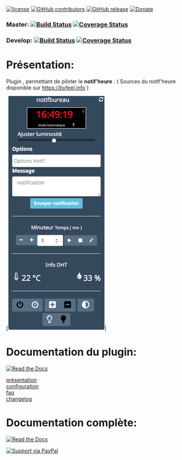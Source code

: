 [![license](https://img.shields.io/github/license/NextDom/plugin-NotifHeure.svg)](./LICENSE) [![GitHub contributors](https://img.shields.io/github/contributors/NextDom/plugin-NotifHeure.svg)](../../graphs/contributors) [![GitHub release](https://img.shields.io/github/release/NextDom/plugin-NotifHeure.svg)](../../releases) [![Donate](https://img.shields.io/badge/Donate-PayPal-green.svg)](https://www.paypal.me/byfeel)

### Master: [![Build Status](https://travis-ci.org/NextDom/plugin-NotifHeure.svg?branch=master)](https://travis-ci.org/NextDom/plugin-NotifHeure)  [![Coverage Status](https://coveralls.io/repos/github/NextDom/plugin-NotifHeure/badge.svg?branch=master)](https://coveralls.io/github/NextDom/plugin-NotifHeure?branch=master)

### Develop: [![Build Status](https://travis-ci.org/NextDom/plugin-NotifHeure.svg?branch=develop)](https://travis-ci.org/NextDom/plugin-NotifHeure)  [![Coverage Status](https://coveralls.io/repos/github/NextDom/plugin-NotifHeure/badge.svg?branch=develop)](https://coveralls.io/github/NextDom/plugin-NotifHeure?branch=develop)

# Présentation:

Plugin , permettant de piloter le **notif'heure** . ( Sources du notif'heure disponible sur https://byfeel.info )

  [![Widget NotifHeure](docs/images/widgetNotif2.png)]


# Documentation du plugin:
[![Read the Docs](https://img.shields.io/readthedocs/pip.svg)](docs/fr_FR/presentation.md)

[présentation](docs/fr_FR/presentation.md)  
[configuration](docs/fr_FR/configuration.md)  
[faq](docs/fr_FR/faq.md)   
[changelog](docs/fr_FR/changelog.md)

# Documentation complète:

[![Read the Docs](plugin_info/NotifHeure_icon.png)](https://NextDom.github.io/plugin-NotifHeure)


[![Support via PayPal](https://cdn.rawgit.com/twolfson/paypal-github-button/1.0.0/dist/button.svg)](https://www.paypal.me/byfeel/)
